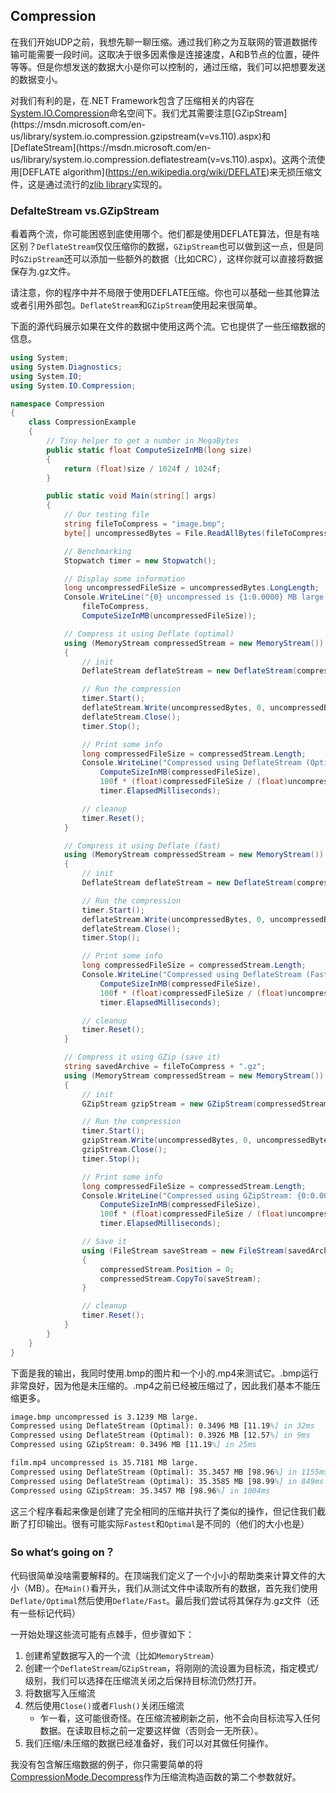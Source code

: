 ## Compression

在我们开始UDP之前，我想先聊一聊压缩。通过我们称之为互联网的管道数据传输可能需要一段时间。这取决于很多因素像是连接速度，A和B节点的位置，硬件等等。但是你想发送的数据大小是你可以控制的，通过压缩，我们可以把想要发送的数据变小。

对我们有利的是，在.NET Framework包含了压缩相关的内容在[System.IO.Compression](https://msdn.microsoft.com/en-us/library/system.io.compression(v=vs.110).aspx)命名空间下。我们尤其需要注意[GZipStream](https://msdn.microsoft.com/en-us/library/system.io.compression.gzipstream(v=vs.110).aspx)和[DeflateStream](https://msdn.microsoft.com/en-us/library/system.io.compression.deflatestream(v=vs.110).aspx)。这两个流使用[DEFLATE algorithm](https://en.wikipedia.org/wiki/DEFLATE)来无损压缩文件，这是通过流行的[zlib library](http://www.zlib.net/)实现的。

### DefalteStream vs.GZipStream

看着两个流，你可能困惑到底使用哪个。他们都是使用DEFLATE算法，但是有啥区别？`DeflateStream`仅仅压缩你的数据，`GZipStream`也可以做到这一点，但是同时`GZipStream`还可以添加一些额外的数据（比如CRC），这样你就可以直接将数据保存为.gz文件。

请注意，你的程序中并不局限于使用DEFLATE压缩。你也可以基础一些其他算法或者引用外部包。`DeflateStream`和`GZipStream`使用起来很简单。

下面的源代码展示如果在文件的数据中使用这两个流。它也提供了一些压缩数据的信息。

```c#
using System;
using System.Diagnostics;
using System.IO;
using System.IO.Compression;

namespace Compression
{
    class CompressionExample
    {
        // Tiny helper to get a number in MegaBytes
        public static float ComputeSizeInMB(long size)
        {
            return (float)size / 1024f / 1024f;
        }

        public static void Main(string[] args)
        {
            // Our testing file
            string fileToCompress = "image.bmp";
            byte[] uncompressedBytes = File.ReadAllBytes(fileToCompress);

            // Benchmarking
            Stopwatch timer = new Stopwatch();

            // Display some information
            long uncompressedFileSize = uncompressedBytes.LongLength;
            Console.WriteLine("{0} uncompressed is {1:0.0000} MB large.",
                fileToCompress,
                ComputeSizeInMB(uncompressedFileSize));

            // Compress it using Deflate (optimal)
            using (MemoryStream compressedStream = new MemoryStream())
            {
                // init
                DeflateStream deflateStream = new DeflateStream(compressedStream, CompressionLevel.Optimal, true);

                // Run the compression
                timer.Start();
                deflateStream.Write(uncompressedBytes, 0, uncompressedBytes.Length);
                deflateStream.Close();
                timer.Stop();

                // Print some info
                long compressedFileSize = compressedStream.Length;
                Console.WriteLine("Compressed using DeflateStream (Optimal): {0:0.0000} MB [{1:0.00}%] in {2}ms",
                    ComputeSizeInMB(compressedFileSize),
                    100f * (float)compressedFileSize / (float)uncompressedFileSize,
                    timer.ElapsedMilliseconds);

                // cleanup
                timer.Reset();
            }

            // Compress it using Deflate (fast)
            using (MemoryStream compressedStream = new MemoryStream())
            {
                // init
                DeflateStream deflateStream = new DeflateStream(compressedStream, CompressionLevel.Fastest, true);

                // Run the compression
                timer.Start();
                deflateStream.Write(uncompressedBytes, 0, uncompressedBytes.Length);
                deflateStream.Close();
                timer.Stop();

                // Print some info
                long compressedFileSize = compressedStream.Length;
                Console.WriteLine("Compressed using DeflateStream (Fast): {0:0.0000} MB [{1:0.00}%] in {2}ms",
                    ComputeSizeInMB(compressedFileSize),
                    100f * (float)compressedFileSize / (float)uncompressedFileSize,
                    timer.ElapsedMilliseconds);

                // cleanup
                timer.Reset();
            }

            // Compress it using GZip (save it)
            string savedArchive = fileToCompress + ".gz";
            using (MemoryStream compressedStream = new MemoryStream())
            {
                // init
                GZipStream gzipStream = new GZipStream(compressedStream, CompressionMode.Compress, true);

                // Run the compression
                timer.Start();
                gzipStream.Write(uncompressedBytes, 0, uncompressedBytes.Length);
                gzipStream.Close();
                timer.Stop();

                // Print some info
                long compressedFileSize = compressedStream.Length;
                Console.WriteLine("Compressed using GZipStream: {0:0.0000} MB [{1:0.00}%] in {2}ms",
                    ComputeSizeInMB(compressedFileSize),
                    100f * (float)compressedFileSize / (float)uncompressedFileSize,
                    timer.ElapsedMilliseconds);

                // Save it
                using (FileStream saveStream = new FileStream(savedArchive, FileMode.Create))
                {
                    compressedStream.Position = 0;
                    compressedStream.CopyTo(saveStream);
                }

                // cleanup
                timer.Reset();
            }
        }
    }
}
```

下面是我的输出，我同时使用.bmp的图片和一个小的.mp4来测试它。.bmp运行非常良好，因为他是未压缩的。.mp4之前已经被压缩过了，因此我们基本不能压缩更多。

```tex
image.bmp uncompressed is 3.1239 MB large.
Compressed using DeflateStream (Optimal): 0.3496 MB [11.19%] in 32ms
Compressed using DeflateStream (Optimal): 0.3926 MB [12.57%] in 9ms
Compressed using GZipStream: 0.3496 MB [11.19%] in 25ms

film.mp4 uncompressed is 35.7181 MB large.
Compressed using DeflateStream (Optimal): 35.3457 MB [98.96%] in 1155ms
Compressed using DeflateStream (Optimal): 35.3585 MB [98.99%] in 849ms
Compressed using GZipStream: 35.3457 MB [98.96%] in 1004ms
```

这三个程序看起来像是创建了完全相同的压缩并执行了类似的操作，但记住我们截断了打印输出。很有可能实际`Fastest`和`Optimal`是不同的（他们的大小也是）

### So what‘s going on？

代码很简单没啥需要解释的。在顶端我们定义了一个小小的帮助类来计算文件的大小（MB）。在`Main()`看开头，我们从测试文件中读取所有的数据，首先我们使用`Deflate/Optimal`然后使用`Deflate/Fast`。最后我们尝试将其保存为.gz文件（还有一些标记代码）

一开始处理这些流可能有点棘手，但步骤如下：

1. 创建希望数据写入的一个流（比如`MemoryStream`）
2. 创建一个`DeflateStream`/`GZipStream`，将刚刚的流设置为目标流，指定模式/级别，我们可以选择在压缩流关闭之后保持目标流仍然打开。
3. 将数据写入压缩流
4. 然后使用`Close()`或者`Flush()`关闭压缩流
   - 乍一看，这可能很奇怪。在压缩流被刷新之前，他不会向目标流写入任何数据。在读取目标之前一定要这样做（否则会一无所获）。
5. 我们压缩/未压缩的数据已经准备好，我们可以对其做任何操作。

我没有包含解压缩数据的例子，你只需要简单的将[CompressionMode.Decompress](https://msdn.microsoft.com/en-us/library/system.io.compression.compressionmode(v=vs.110).aspx)作为压缩流构造函数的第二个参数就好。

